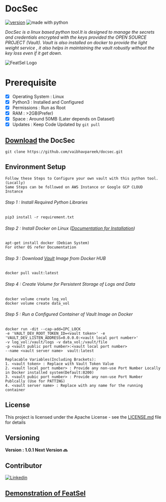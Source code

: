 # DocSec
[![version](https://img.shields.io/badge/version-1.0.1-green.svg)](https://github.com/vaibhavpareek/docsec/)
<img src="https://img.shields.io/badge/made%20with-python-red.svg" alt="made with python">

*DocSec is a linux based python tool.It is designed to manage the secrets and credentials encrypted with the keys provided the OPEN SOURCE PROJECT (Vault). Vault is also installed on docker to provide the light weight service , it also helps in maintaining the vault robustly without the key loss even if it get down.*

![FeatSel Logo](/logo/logo.png)

# Prerequisite 
- [x]  Operating System  : Linux
- [x]  Python3 : Installed and Configured
- [x]  Permissions : Run as Root
- [x]  RAM : >2GB(Prefer)
- [x]  Space : Around 50MB (Later depends on Dataset) 
- [x]  Updates : Keep Code Updated by `git pull`

## [Download](https://github.com/vaibhavpareek/docsec) the DocSec
```
git clone https://github.com/vaibhavpareek/docsec.git
```

## Environment Setup

``` 
Follow these Steps to Configure your own vault with this python tool.(Locally)
Same Steps can be followed on AWS Instance or Google GCP CLOUD Instance
```

###### Step 1 : Install Required Python Libraries
```
pip3 install -r requirement.txt
```

###### Step 2 : Install Docker on Linux ([Documentation for Installation](https://docs.docker.com/engine/install/))
```
apt-get install docker (Debian System)
For other OS refer Documentation
```
###### Step 3 : Download [Vault](https://hub.docker.com/_/vault) Image from Docker HUB
```
docker pull vault:latest
```

###### Step 4 : Create Volume for Persistent Storage of Logs and Data
```
docker volume create log_vol
docker volume create data_vol
```


###### Step 5 : Run a Configured Container of Vault Image on Docker
```
docker run -dit --cap-add=IPC_LOCK 
-e 'VAULT_DEV_ROOT_TOKEN_ID=<vault token>' -e 'VAULT_DEV_LISTEN_ADDRESS=0.0.0.0:<vault local port number>'
-v log_vol:/vault/logs -v data_vol:/vault/file
-p <vault public port number>:<vault local port number>
--name <vault server name>  vault:latest

Replacable Variables(Including Brackets):
1. <vault token> : Replace with Vault Token Value
2. <vault local port number> : Provide any non-use Port Number Locally in Docker installed system(Default:8200)
3. <vault pubic port number> : Provide any non-use Port Number Publcally (Use for PATTING)
4. <vault server name> : Replace with any name for the running container
```


## License
 This project is licensed under the Apache License - see the [LICENSE.md](/LICENSE) file for details
 
## Versioning 
**Version : 1.0.1
Next Version :soon:**

## Contributor
[![Linkedin](https://img.shields.io/badge/Linkedin-Vaibhav_Pareek-<COLOR>.svg)](https://www.linkedin.com/in/vaibhavvp/)

## [Demonstration of FeatSel](https://www.linkedin.com/posts/vaibhavvp_quarantinedayss-coding-linux-activity-6657516985062125568-x6a7)

